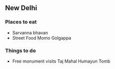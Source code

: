 ## New Delhi

### Places to eat
- Sarvanna bhavan
- Street Food
Momo
Golgappa

### Things to do
- Free monument visits 
Taj Mahal
Humayun Tomb